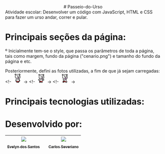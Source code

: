 <div align="center"># Passeio-do-Urso </div>
Atividade escolar: Desenvolver um código com JavaScript, HTML e CSS para fazer um urso andar, correr e pular.

# Principais seções da página:
º Inicialmente tem-se o style, que passa os parâmetros de toda a página, tais como margem, fundo da página ("cenario.png") e tamanho do fundo da página e etc.
 
Posteriormente, defini as fotos utilizadas, a fim de que já sejam carregadas:
<!- <img src="urso-1.png" alt="Urso1" class="ursos" id="urso1"/> ->
<!- <img src="urso-2.png" alt="Urso2" class="ursos" id="urso2"/> ->
<!- <img src="urso-3.png" alt="Urso3" class="ursos" id="urso3"/> ->









# Principais tecnologias utilizadas:


# Desenvolvido por:
|[<img src="https://avatars.githubusercontent.com/u/102689284?v=4" width=115><br><sub>Evelyn dos Santos</sub>](https://github.com/SantosEve)| <br><br> | [<img src="https://avatars.githubusercontent.com/u/7065152?v=4"  width=115><br><sub>Carlos Severiano</sub>](https://github.com/cseveriano)|
| :---: | :---: | :---: |
